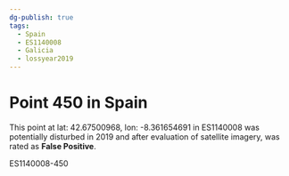 ```yaml
---
dg-publish: true
tags:
  - Spain
  - ES1140008
  - Galicia
  - lossyear2019
---
```


# Point 450 in Spain

This point at lat: 42.67500968, lon: -8.361654691 in ES1140008 was potentially disturbed in 2019 and after evaluation of satellite imagery, was rated as **False Positive**.



ES1140008-450